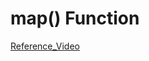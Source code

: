 # map() Function  
[Reference_Video](https://drive.google.com/file/d/1LE9uQukIgQboey_6MY64Z9xc8SVLfjiH/view?usp=sharing)
